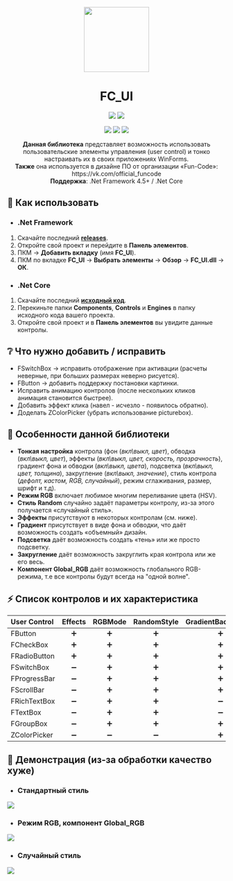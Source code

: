 <p align="center"> 
  <img align="center" src="https://github.com/Lako-FC/FC_UI/blob/master/GITHUB_RESOURCES/logo.png?raw=true" width="150"/> 
</p>

<h1><div align="center">FC_UI</h1>
<p align="center">
  <img src="https://img.shields.io/badge/PRICE-free-%231DC8EE"/>
  <img src="https://img.shields.io/badge/SUPPORT-yes-%231DC8EE"/>
</p>

<p align="center">
  <img src="https://img.shields.io/github/downloads/Lako-FC/FC_UI/total?color=%231DC8EE&label=DOWNLOADS&logo=GitHub&logoColor=%231DC8EE&style=flat"/>
  <img src="https://img.shields.io/github/last-commit/Lako-FC/FC_UI?color=%231DC8EE&label=LAST%20COMMIT&style=flat"/>
  <img src="https://img.shields.io/github/release-date/Lako-FC/FC_UI?color=%231DC8EE&label=RELEASE%20DATE&style=flat"/>
</p>

[releases]: https://github.com/Lako-FC/FC_UI/releases/
[fun_code]: https://github.com/Fun-Coders/

<p align="center">
  <b>Данная библиотека</b> представляет возможность использовать пользовательские элементы управления (user control) и тонко настраивать их в своих приложениях WinForms.<br>
  <b>Также</b> она используется в дизайне ПО от организации «Fun-Code»: https://vk.com/official_funcode <br>
  <b>Поддержка</b>: .Net Framework 4.5+ / .Net Core
</p>

## 🚀 Как использовать

- ### .Net Framework
1. Скачайте последний **[releases][releases]**.
2. Откройте свой проект и перейдите в **Панель элементов**.
3. ПКМ -> **Добавить вкладку** (имя **FC_UI**).
4. ПКМ по вкладке **FC_UI** -> **Выбрать элементы** -> **Обзор** -> **FC_UI.dll** -> **ОК**.

- ### .Net Core
1. Скачайте последний **[исходный код][releases]**.
2. Перекиньте папки **Components**, **Controls** и **Engines** в папку исходного кода вашего проекта.
3. Откройте свой проект и в **Панель элементов** вы увидите данные контролы.

## ❔ Что нужно добавить / исправить
- FSwitchBox -> исправить отображение при активации (расчеты неверные, при больших размерах неверно рисуется).
- FButton -> добавить поддержку постановки картинки.
- Исправить анимацию контролов (после нескольких кликов анимация становится быстрее).
- Добавить эффект клика (навел - исчезло - появилось обратно).
- Доделать ZColorPicker (убрать использование picturebox).

## 🔧 Особенности данной библиотеки 
- **Тонкая настройка** контрола
(фон (*вкл\выкл, цвет*), обводка (*вкл\выкл, цвет*), эффекты (*вкл\выкл, цвет, скорость, прозрачность*), градиент фона и обводки (*вкл\выкл, цвета*), подсветка (*вкл\выкл, цвет, толщина*), закругление (*вкл\выкл, значение*), стиль контрола (*дефолт, кастом, RGB, случайный*), режим сглаживания, размер, шрифт и т.д).
- **Режим RGB** включает любимое многим переливание цвета (HSV).
- **Стиль Random** случайно задаёт параметры контролу, из-за этого получается «случайный стиль».
- **Эффекты** присутствуют в некоторых контролам (см. ниже).
- **Градиент** присутствует в виде фона и обводки, что даёт возможность создать «объемный» дизайн.
- **Подсветка** даёт возможность создать «тень» или же просто подсветку.
- **Закругление** даёт возможность закруглить края контрола или же его весь. 
- **Компонент Global_RGB** даёт возможность глобального RGB-режима, т.е все контролы будут всегда на "одной волне".

## ⚡ Список контролов и их характеристика
| User Control | Effects | RGBMode | RandomStyle | GradientBackground | GradientPen | Lighting | Rounding | ReSize |
| :----------- | :-----: | :-----: | :---------: | :----------------: | :---------: | :------: | :------: | :----: |
| FButton      | ➕     | ➕      | ➕         | ➕                 | ➕          | ➕      | ➕       | ➕    |
| FCheckBox    | ➕     | ➕      | ➕         | ➕                 | ➕          | ➖      | ➕       | ➖    |
| FRadioButton | ➕     | ➕      | ➕         | ➕                 | ➕          | ➖      | ➕       | ➖    |
| FSwitchBox   | ➖     | ➕      | ➕         | ➕                 | ➕          | ➕      | ➕       | ➕    |
| FProgressBar | ➖     | ➕      | ➕         | ➕                 | ➕          | ➕      | ➕       | ➕    |
| FScrollBar   | ➖     | ➕      | ➕         | ➕                 | ➕          | ➕      | ➕       | ➕    |
| FRichTextBox | ➖     | ➕      | ➕         | ➖                 | ➕          | ➕      | ➕       | ➕    |
| FTextBox     | ➖     | ➕      | ➕         | ➖                 | ➕          | ➕      | ➕       | ➕    |
| FGroupBox    | ➖     | ➕      | ➕         | ➕                 | ➕          | ➕      | ➕       | ➕    |
| ZColorPicker | ➖     | ➖      | ➖         | ➕                 | ➖          | ➖      | ➕       | ➖    |

## 🔎 Демонстрация (из-за обработки качество хуже)
- ### Стандартный стиль
![](https://github.com/Lako-FC/FC_UI/blob/master/GITHUB_RESOURCES/default_style.gif?raw=true)

- ### Режим RGB, компонент Global_RGB
![](https://github.com/Lako-FC/FC_UI/blob/master/GITHUB_RESOURCES/rgb.gif?raw=true)

- ### Случайный стиль
![](https://github.com/Lako-FC/FC_UI/blob/master/GITHUB_RESOURCES/random_style.gif?raw=true)
